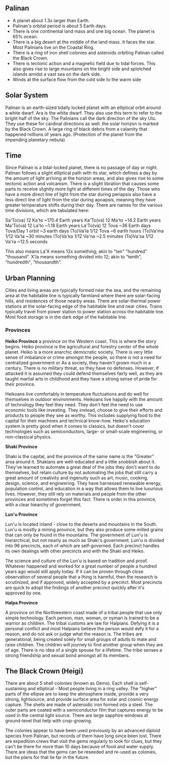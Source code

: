 
## Palinan
- A planet about 1.3x larger than Earth.
- Palinan's orbital period is about 5 Earth days.
- There is one continental land mass and one big ocean. The planet is 65% ocean.
- There is a big desert at the middle of the land mass. It faces the star. Most Palinians live on the Coastal Ring.
- There is a ring of iron shell colonies and asteroids orbiting Palinan called the Black Crown.
- There is tectonic action and a magnetic field due to tidal forces. This also gives rise to large mountains on the bright side and splotched islands amidst a vast sea on the dark side.
- Winds at the surface flow from the cold side to the warm side



## Solar System

Palinan is an earth-sized tidally locked planet with an elliptical orbit around a white dwarf.
Ara is the white dwarf. They also use this term to refer to the bright half of the sky.
The Palinians call the dark direction of the sky Ulu. They use these for cardinal directions as well.
the solar horizon is marked by the Black Crown. A large ring of black debris from a calamity that happened millions of years ago. (Protection of the planet from the impending planetary nebula)


## Time

Since Palinan is a tidal-locked planet, there is no passage of day or night. Palinan follows a slight elliptical path with its star, which defines a day by the amount of light arriving at the horizon areas, and also gives rise to some tectonic action and volcanism. There is a slight libration that causes some parts to receive slightly more light at different times of the day. Those who have a more direct line of light from the star during periapsis also have a less direct line of light from the star during apoapsis, meaning they have greater temperature shifts during their day.
There are names for the various time divisions, which are tabulated here:

Sa'To(va)   12 Ka'to      ~170.4 Earth years
Ka'To(va)   12 Ma'to      ~14.2 Earth years
Ma'To(va)   12 La'to      ~1.18 Earth years
La'To(va)   12 Tova       ~36 Earth days
Tova/Day    1 orbit       ~3 earth days
(To)Va'la   1/12 Tova     ~6 earth hours
(To)Va'ma   1/12 Va'la    ~30 minutes
(To)Va'ka   1/12 Va'na    ~2.5 minutes
(To)Va'sa   1/12 Va'ra    ~12.5 seconds

This also means La'X means 12x something; akin to "ten" "hundred" "thousand".
X'la means something divided into 12; akin to "tenth", "hundredth", "thousandth".




## Urban Planning

Cities and living areas are typically formed near the sea, and the remaining area at the habitable line is typically farmland where there are solar-facing hills, and residences of those nearby areas. There are solar-thermal power stations at the solar-facing edge of the habitable line and near cities. Trains typically travel from power station to power station across the habitable line. Most food storage is in the dark edge of the habitable line.



### Provinces

**Heiko Province**
a province on the Western coast. This is where the story begins.
Heiko province is the agricultural and forestry center of the whole planet. Heiko is a more anarchic democratic society. There is very little sense of imbalance or crime amongst the people, so there is not a need for centralized government or  As a society, they haven't grown much in a century. There is no military threat, so they have no defenses. However, if attacked it is assumed they could defend themselves fairly well, as they are taught martial arts in childhood and they have a strong sense of pride for their province.

Heikoans live comfortably in temperature fluctuations and do well for themselves in outdoor environments. Heikoans live happily with the amount of technology they feel they need. They don't feel the need to use economic tools like investing. They instead, choose to give their efforts and products to people they see as worthy. This includes supplying food to the capital for their machines and technical know-how. Heiko's education system is pretty good when it comes to classics, but doesn't cover technologies such as semiconductors, large- or small-scale engineering, or non-classical physics.

**Shaki Province**

Shaki is the capital, and the province of the same name is the "Greater" area around it. Shakians are well-educated and a little snobbish about it. They've learned to automate a great deal of the jobs they don't want to do themselves, but retain culture by not automating the jobs that still carry a great amount of creativity and ingenuity such as art, music, cooking, design, science, and engineering. They have harnessed renewable energy, population control, and education in a way that allows them to live luxurious lives. However, they still rely on materials and people from the other provinces and sometimes forget this fact. There is order in this province, with a clear hiearchy of government.

**Lun'u Province**

Lun'u is located inland - close to the deserts and mountains in the South. Lun'u is mostly a mining province, but they also produce some milled grains that can only be found in the mountains. The government of Lun'u is hierarchical, but not nearly as much as Shaki's government. Lun'u is divided into 96 precincts, each of which are self-governed. Each precinct handles its own dealings with other precincts and with the Shaki and Heiko.

The science and culture of the Lun'u is based on tradition and proof. Whatever happened and worked for a great number of people a hundred years ago would still apply today. If it can be proven through close observation of several people that a thing is harmful, then the research is scrutinized, and if approved, widely accepted by a precinct. Most precincts are quick to adopt the findings of another precinct quickly after it's approved by one.

**Halpa Province**

A province on the Northwestern coast made of a tribal people that use only simple technology. Each person, man, woman, or nyman is trained to be a warrior as children. The tribal customs are law for Halpians. Defying it is a personal conflict and most Halpians believe the person would defy it for a reason, and do not ask or judge what the reason is. The tribes are generational, being created solely for small groups of adults to mate and raise children. The children will journey to find another group when they are of age. There is no idea of a single spouse for a lifetime. The tribe senses a strong friendship and sexual bond amongst all its members.



## The Black Crown (Heigi)

There are about 5 shell colonies (known as Gems). Each shell is self-sustaining and elliptical - Most people living in a ring valley. The "higher" parts of the ellipse are to keep the atmosphere inside, provide a very strong, lightsource, and provide surface area for solar and cosmic energy capture. The shells are made of asteroidic iron formed into a steel. The outer parts are coated with a semiconductor film that captures energy to be used in the central light source. There are large sapphire windows at ground-level that help with crop-growing.

The colonies appear to have been used previously by an advanced diploid species from Palinan, but records of them have long since been lost. There are expedition crews that visit the gems regularly to look for clues, but they can't be there for more than 10 days because of food and water supply. There are ideas that the gems can be reseeded and re-used as colonies, but the plans for that lie far in the future.
